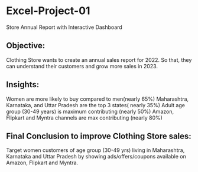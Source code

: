 # Excel-Project-01
Store Annual Report with Interactive Dashboard

## Objective:

Clothing Store wants to create an annual sales report for 2022. So that, they can understand their customers and grow more sales in 2023.

## Insights:
Women are more likely to buy compared to men(nearly 65%)
Maharashtra, Karnataka, and Uttar Pradesh are the top 3 states( nearly 35%)
Adult age group (30-49 years) is maximum contributing (nearly 50%)
Amazon, Flipkart and Myntra channels are max contributing (nearly 80%)

## Final Conclusion to improve Clothing Store sales:
Target women customers of age group (30-49 yrs) living in Maharashtra, Karnataka and Uttar Pradesh by showing ads/offers/coupons available on Amazon, Flipkart and Myntra.
